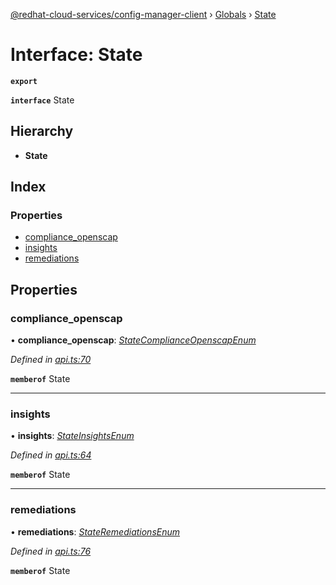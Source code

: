 [@redhat-cloud-services/config-manager-client](../README.md) › [Globals](../globals.md) › [State](state.md)

# Interface: State

**`export`** 

**`interface`** State

## Hierarchy

* **State**

## Index

### Properties

* [compliance_openscap](state.md#compliance_openscap)
* [insights](state.md#insights)
* [remediations](state.md#remediations)

## Properties

###  compliance_openscap

• **compliance_openscap**: *[StateComplianceOpenscapEnum](../enums/statecomplianceopenscapenum.md)*

*Defined in [api.ts:70](https://github.com/RedHatInsights/javascript-clients/blob/master/packages/config-manager/api.ts#L70)*

**`memberof`** State

___

###  insights

• **insights**: *[StateInsightsEnum](../enums/stateinsightsenum.md)*

*Defined in [api.ts:64](https://github.com/RedHatInsights/javascript-clients/blob/master/packages/config-manager/api.ts#L64)*

**`memberof`** State

___

###  remediations

• **remediations**: *[StateRemediationsEnum](../enums/stateremediationsenum.md)*

*Defined in [api.ts:76](https://github.com/RedHatInsights/javascript-clients/blob/master/packages/config-manager/api.ts#L76)*

**`memberof`** State
